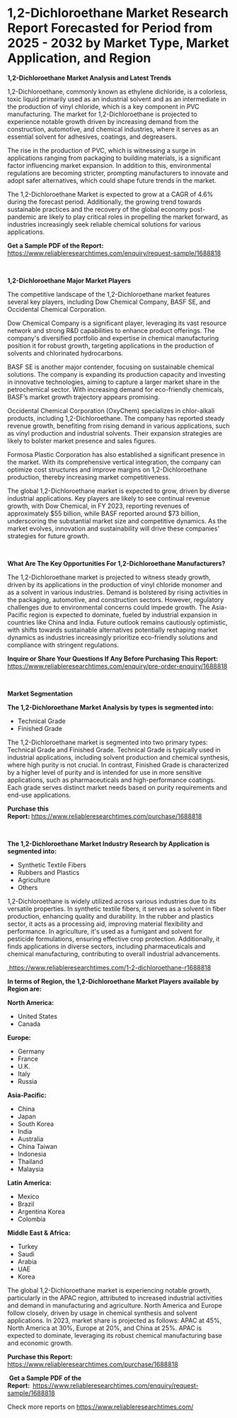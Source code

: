 <p><h1>1,2-Dichloroethane Market Research Report Forecasted for Period from 2025 -  2032 by Market Type, Market Application, and Region</h1></p><p><strong>1,2-Dichloroethane Market Analysis and Latest Trends</strong></p>
<p><p>1,2-Dichloroethane, commonly known as ethylene dichloride, is a colorless, toxic liquid primarily used as an industrial solvent and as an intermediate in the production of vinyl chloride, which is a key component in PVC manufacturing. The market for 1,2-Dichloroethane is projected to experience notable growth driven by increasing demand from the construction, automotive, and chemical industries, where it serves as an essential solvent for adhesives, coatings, and degreasers.</p><p>The rise in the production of PVC, which is witnessing a surge in applications ranging from packaging to building materials, is a significant factor influencing market expansion. In addition to this, environmental regulations are becoming stricter, prompting manufacturers to innovate and adopt safer alternatives, which could shape future trends in the market.</p><p>The 1,2-Dichloroethane Market is expected to grow at a CAGR of 4.6% during the forecast period. Additionally, the growing trend towards sustainable practices and the recovery of the global economy post-pandemic are likely to play critical roles in propelling the market forward, as industries increasingly seek reliable chemical solutions for various applications.</p></p>
<p><strong>Get a Sample PDF of the Report:&nbsp;</strong> <a href="https://www.reliableresearchtimes.com/enquiry/request-sample/1688818?utm_campaign=2201&utm_medium=2&utm_source=Github&utm_content=ia&utm_term=26032025&utm_id=12-dichloroethane">https://www.reliableresearchtimes.com/enquiry/request-sample/1688818</a></p>
<p>&nbsp;</p>
<p><strong>1,2-Dichloroethane Major Market Players</strong></p>
<p><p>The competitive landscape of the 1,2-Dichloroethane market features several key players, including Dow Chemical Company, BASF SE, and Occidental Chemical Corporation. </p><p>Dow Chemical Company is a significant player, leveraging its vast resource network and strong R&D capabilities to enhance product offerings. The company's diversified portfolio and expertise in chemical manufacturing position it for robust growth, targeting applications in the production of solvents and chlorinated hydrocarbons.</p><p>BASF SE is another major contender, focusing on sustainable chemical solutions. The company is expanding its production capacity and investing in innovative technologies, aiming to capture a larger market share in the petrochemical sector. With increasing demand for eco-friendly chemicals, BASF’s market growth trajectory appears promising.</p><p>Occidental Chemical Corporation (OxyChem) specializes in chlor-alkali products, including 1,2-Dichloroethane. The company has reported steady revenue growth, benefiting from rising demand in various applications, such as vinyl production and industrial solvents. Their expansion strategies are likely to bolster market presence and sales figures.</p><p>Formosa Plastic Corporation has also established a significant presence in the market. With its comprehensive vertical integration, the company can optimize cost structures and improve margins on 1,2-Dichloroethane production, thereby increasing market competitiveness.</p><p>The global 1,2-Dichloroethane market is expected to grow, driven by diverse industrial applications. Key players are likely to see continual revenue growth, with Dow Chemical, in FY 2023, reporting revenues of approximately $55 billion, while BASF reported around $73 billion, underscoring the substantial market size and competitive dynamics. As the market evolves, innovation and sustainability will drive these companies' strategies for future growth.</p></p>
<p>&nbsp;</p>
<p><strong>What Are The Key Opportunities For 1,2-Dichloroethane Manufacturers?</strong></p>
<p><p>The 1,2-Dichloroethane market is projected to witness steady growth, driven by its applications in the production of vinyl chloride monomer and as a solvent in various industries. Demand is bolstered by rising activities in the packaging, automotive, and construction sectors. However, regulatory challenges due to environmental concerns could impede growth. The Asia-Pacific region is expected to dominate, fueled by industrial expansion in countries like China and India. Future outlook remains cautiously optimistic, with shifts towards sustainable alternatives potentially reshaping market dynamics as industries increasingly prioritize eco-friendly solutions and compliance with stringent regulations.</p></p>
<p><strong>Inquire or Share Your Questions If Any Before Purchasing This Report:</strong> <a href="https://www.reliableresearchtimes.com/enquiry/pre-order-enquiry/1688818?utm_campaign=2201&utm_medium=2&utm_source=Github&utm_content=ia&utm_term=26032025&utm_id=12-dichloroethane">https://www.reliableresearchtimes.com/enquiry/pre-order-enquiry/1688818</a></p>
<p>&nbsp;</p>
<p><strong>Market Segmentation</strong></p>
<p><strong>The 1,2-Dichloroethane Market Analysis by types is segmented into:</strong></p>
<p><ul><li>Technical Grade</li><li>Finished Grade</li></ul></p>
<p><p>The 1,2-Dichloroethane market is segmented into two primary types: Technical Grade and Finished Grade. Technical Grade is typically used in industrial applications, including solvent production and chemical synthesis, where high purity is not crucial. In contrast, Finished Grade is characterized by a higher level of purity and is intended for use in more sensitive applications, such as pharmaceuticals and high-performance coatings. Each grade serves distinct market needs based on purity requirements and end-use applications.</p></p>
<p><strong>Purchase this Report:&nbsp;</strong><a href="https://www.reliableresearchtimes.com/purchase/1688818?utm_campaign=2201&utm_medium=2&utm_source=Github&utm_content=ia&utm_term=26032025&utm_id=12-dichloroethane">https://www.reliableresearchtimes.com/purchase/1688818</a></p>
<p>&nbsp;</p>
<p><strong>The 1,2-Dichloroethane Market Industry Research by Application is segmented into:</strong></p>
<p><ul><li>Synthetic Textile Fibers</li><li>Rubbers and Plastics</li><li>Agriculture</li><li>Others</li></ul></p>
<p><p>1,2-Dichloroethane is widely utilized across various industries due to its versatile properties. In synthetic textile fibers, it serves as a solvent in fiber production, enhancing quality and durability. In the rubber and plastics sector, it acts as a processing aid, improving material flexibility and performance. In agriculture, it's used as a fumigant and solvent for pesticide formulations, ensuring effective crop protection. Additionally, it finds applications in diverse sectors, including pharmaceuticals and chemical manufacturing, contributing to overall industrial advancements.</p></p>
<p><a href="https://www.reliableresearchtimes.com/1-2-dichloroethane-r1688818?utm_campaign=2201&utm_medium=2&utm_source=Github&utm_content=ia&utm_term=26032025&utm_id=12-dichloroethane">&nbsp;https://www.reliableresearchtimes.com/1-2-dichloroethane-r1688818</a></p>
<p><strong>In terms of Region, the 1,2-Dichloroethane Market Players available by Region are:</strong></p>
<p>
    <p> <strong> North America: </strong>
        <ul>
            <li>United States</li>
            <li>Canada</li>
        </ul>
        </p> 
    <p> <strong> Europe: </strong>
        <ul>
            <li>Germany</li>
            <li>France</li>
            <li>U.K.</li>
            <li>Italy</li>
            <li>Russia</li>
        </ul>
        </p> 
    <p> <strong> Asia-Pacific: </strong>
        <ul>
            <li>China</li>
            <li>Japan</li>
            <li>South Korea</li>
            <li>India</li>
            <li>Australia</li>
            <li>China Taiwan</li>
            <li>Indonesia</li>
            <li>Thailand</li>
            <li>Malaysia</li>
        </ul>
        </p> 
    <p> <strong> Latin America: </strong>
        <ul>
            <li>Mexico</li>
            <li>Brazil</li>
            <li>Argentina Korea</li>
            <li>Colombia</li>
        </ul>
        </p> 
    <p> <strong> Middle East & Africa: </strong>
        <ul>
            <li>Turkey</li>
            <li>Saudi</li>
            <li>Arabia</li>
            <li>UAE</li>
            <li>Korea</li>
        </ul>
    </p>
    </p>
<p><p>The global 1,2-Dichloroethane market is experiencing notable growth, particularly in the APAC region, attributed to increased industrial activities and demand in manufacturing and agriculture. North America and Europe follow closely, driven by usage in chemical synthesis and solvent applications. In 2023, market share is projected as follows: APAC at 45%, North America at 30%, Europe at 20%, and China at 25%. APAC is expected to dominate, leveraging its robust chemical manufacturing base and economic growth.</p></p>
<p><strong>Purchase this Report: </strong><a href="https://www.reliableresearchtimes.com/purchase/1688818?utm_campaign=2201&utm_medium=2&utm_source=Github&utm_content=ia&utm_term=26032025&utm_id=12-dichloroethane">https://www.reliableresearchtimes.com/purchase/1688818</a></p>
<p>&nbsp;<strong>Get a Sample PDF of the Report:&nbsp;&nbsp;</strong><a href="https://www.reliableresearchtimes.com/enquiry/request-sample/1688818?utm_campaign=2201&utm_medium=2&utm_source=Github&utm_content=ia&utm_term=26032025&utm_id=12-dichloroethane">https://www.reliableresearchtimes.com/enquiry/request-sample/1688818</a></p>
<p><strong></strong></p>
<p>Check more reports on <a href="https://www.reliableresearchtimes.com/?utm_campaign=2201&utm_medium=2&utm_source=Github&utm_content=ia&utm_term=26032025&utm_id=12-dichloroethane">https://www.reliableresearchtimes.com/</a></p>